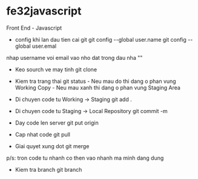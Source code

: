 # fe32javascript
Front End - Javascript

* config khi lan dau tien cai git
	git config --global user.name <username>
	git config --global user.emal <email>

nhap username voi email vao nho dat trong dau nha ""

* Keo sourch ve may tinh
	git clone <link git cua repository tren github>

* Kiem tra trang thai
	git status
		- Neu mau do thi dang o phan vung Working Copy
		- Neu mau xanh thi dang o phan vung Staging Area
		
* Di chuyen code tu Working -> Staging
	git add .
	
* Di chuyen code tu Staging -> Local Repository
	git commit -m <ghi chu de biet code gi>
	
* Day code len server
	git put origin <ten branch>
	
* Cap nhat code
	git pull
	
* Giai quyet xung dot
	git merge <ten nhanh>

p/s: tron code tu nhanh co then <ten nhanh> vao nhanh ma minh dang dung

* Kiem tra branch
	git branch
	
